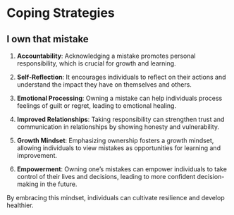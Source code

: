 # Coping Strategies

## I own that mistake

1. **Accountability**: Acknowledging a mistake promotes personal responsibility, which is crucial for growth and learning.

2. **Self-Reflection**: It encourages individuals to reflect on their actions and understand the impact they have on themselves and others.

3. **Emotional Processing**: Owning a mistake can help individuals process feelings of guilt or regret, leading to emotional healing.

4. **Improved Relationships**: Taking responsibility can strengthen trust and communication in relationships by showing honesty and vulnerability.

5. **Growth Mindset**: Emphasizing ownership fosters a growth mindset, allowing individuals to view mistakes as opportunities for learning and improvement.

6. **Empowerment**: Owning one’s mistakes can empower individuals to take control of their lives and decisions, leading to more confident decision-making in the future.

By embracing this mindset, individuals can cultivate resilience and develop healthier.

